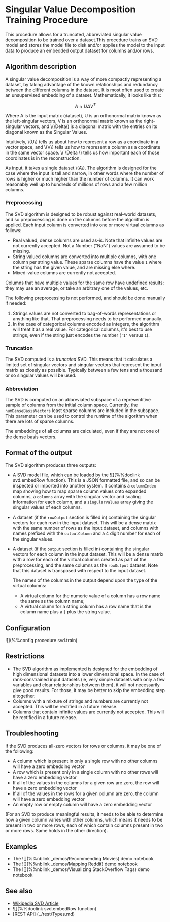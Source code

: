 # Singular Value Decomposition Training Procedure

This procedure allows for a truncated, abbreviated singular value decomposition
to be trained over a dataset.This procedure
trains an SVD model and stores the model file to disk and/or applies the model to 
the input data to produce an embedded output dataset for columns and/or rows.

## Algorithm description

A singular value decomposition is a way of more compactly representing a dataset,
by taking advantage of the known relationships and redundancy between the different
columns in the dataset.  It is most often used to create an unsupervised embedding
of a dataset.  Mathematically, it looks like this:

$$
A \approx U \Delta V^T
$$

Where A is the input matrix (dataset), U is an orthonormal matrix known as the
left-singular vectors, V is an orthonormal matrix known as the right-singular
vectors, and \\(\Delta\\) is a diagonal matrix with the entries on its diagonal
known as the Singular Values.

Intuitively, \\(U\\) tells us about how to represent a row as a coordinate in a
vector space, and \\(V\\) tells us how to represent a column as a coordinate in
the same vector space.  \\( \Delta \\) tells us how important each of those coordinates
is in the reconstruction.

As input, it takes a single dataset \\(A\\).  The algorithm is designed for
the case where the input is tall and narrow, in other words where the
number of rows is higher or much higher than the number of columns.  It can
work reasonably well up to hundreds of millions of rows and a few million
columns.

### Preprocessing

The SVD algorithm is designed to be robust against real-world datasets, and so
preprocessing is done on the columns before the algorithm is applied.  Each
input column is converted into one or more virtual columns as follows:

* Real valued, dense columns are used as-is.  Note that infinite values are not
  currently accepted.  Not a Number ("NaN") values are assumed to be missing.
* String valued columns are converted into multiple columns, with one column
  per string value.  These sparse columns have the value `1` where the string has
  the given value, and are missing else where.
* Mixed-value columns are currently not accepted.

Columns that have multiple values for the same row have undefined results:
they may use an average, or take an arbitrary one of the values, etc.

The following preprocessing is not performed, and should be done manually if
needed:

1.  Strings values are not converted to bag-of-words representations or anything
    like that.  That preprocessing needs to be performed manually.
2.  In the case of categorical columns encoded as integers, the algorithm will
    treat it as a real value.  For categorical columns, it's best to use strings,
    even if the string just encodes the number (`'1'` versus `1`).

### Truncation

The SVD computed is a *truncated* SVD.  This means that it calculates a limited set
of singular vectors and singular vectors that represent the input matrix as closely
as possible.  Typically between a few tens and a thousand or so singular values will
be used.

### Abbreviation

The SVD is computed on an abbreviated subspace of a representitive sample of
columns from the initial column space.  Currently, the `numDenseBasisVectors` least
sparse columns are included in the subspace.  This parameter can be used to
control the runtime of the algorithm when there are lots of sparse columns.

The embeddings of all columns are calculated, even if they are not one of the
dense basis vectors.

## Format of the output

The SVD algorithm produces three outputs:

* A SVD model file, which can be loaded by the ![](%%doclink svd.embedRow function).
  This is a JSON formatted file, and so can be inspected or imported into another
  system.  It contains a `columnIndex` map showing how to map sparse column
  values onto expanded columns, a `columns` array with the singular vector
  and scaling information for each column, and a `singularValues` array giving
  the singular values of each columns.
* A dataset (if the `rowOutput` section is filled in) containing the singular
  vectors for each row in the input dataset.  This will be a dense matrix
  with the same number of
  rows as the input dataset, and columns with names prefixed with the
  `outputColumn` and a 4 digit number for each of the singular values.
* A dataset (if the `output` section is filled in) containing the singular
  vectors for each column in the input dataset.  This will be a dense matrix
  with a row for each of the virtual columns created as part of the preprocessing,
  and the same columns as the `rowOutput` dataset.  Note that this dataset is
  transposed with respect to the input dataset.
  
  The names of the columns in the output depend upon the type of the virtual
  columns:
  - A virtual column for the numeric value of a column has a row name the
    same as the column name;
  - A virtual column for a string column has a row name that is the column
    name plus a `|` plus the string value.


## Configuration

![](%%config procedure svd.train)

## Restrictions

- The SVD algorithm as implemented is designed for the embedding of high dimensional
  datasets into a lower dimensional space.  In the case of rank-constrained input
  datasets (ie, very simple datasets with only a few variables and clear relationships
  between them), it will not necessarily give good results.  For those, it may be
  better to skip the embedding step altogether.
- Columns with a mixture of strings and numbers are currently not accepted.  This
  will be rectified in a future release.
- Columns that contain infinite values are currently not accepted.  This will be
  rectified in a future release.

## Troubleshooting

If the SVD produces all-zero vectors for rows or columns, it may be one of the following:

- A column which is present in only a single row with no other columns will have a zero embedding vector
- A row which is present only in a single column with no other rows will have a zero embedding vector
- If all of the values in the columns for a given row are zero, the row will have a zero embedding vector
- If all of the values in the rows for a given column are zero, the column will have a zero embedding vector
- An empty row or empty column will have a zero embedding vector

(For an SVD to produce meaningful results, it needs to be able to determine how a given
column varies with other columns, which means it needs to be present in two or more
rows, each of which contain columns present in two or more rows.  Same holds in the
other direction).

## Examples

* The ![](%%nblink _demos/Recommending Movies) demo notebook
* The ![](%%nblink _demos/Mapping Reddit) demo notebook
* The ![](%%nblink _demos/Visualizing StackOverflow Tags) demo notebook


## See also

* [Wikipedia SVD Article](http://en.wikipedia.org/wiki/Singular_value_decomposition)
* ![](%%doclink svd.embedRow function)
* [REST API] (../rest/Types.md)

